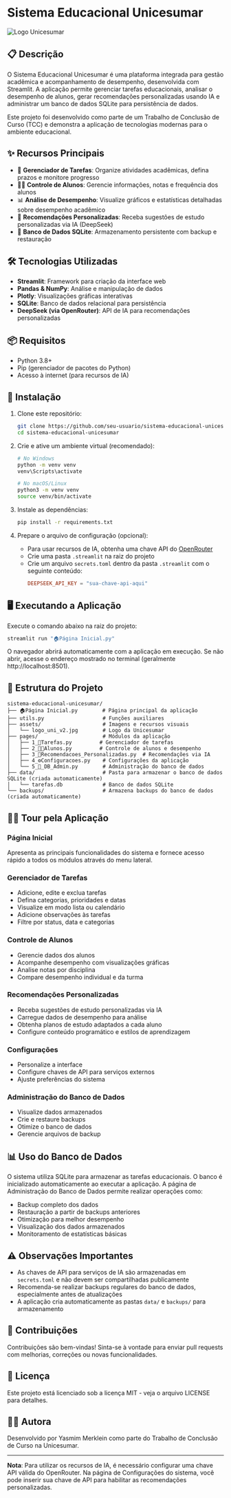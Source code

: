 # Sistema Educacional Unicesumar

![Logo Unicesumar](assets/logo_uni_v2.jpg)

## 📋 Descrição

O Sistema Educacional Unicesumar é uma plataforma integrada para gestão acadêmica e acompanhamento de desempenho, desenvolvida com Streamlit. A aplicação permite gerenciar tarefas educacionais, analisar o desempenho de alunos, gerar recomendações personalizadas usando IA e administrar um banco de dados SQLite para persistência de dados.

Este projeto foi desenvolvido como parte de um Trabalho de Conclusão de Curso (TCC) e demonstra a aplicação de tecnologias modernas para o ambiente educacional.

## ✨ Recursos Principais

- 📝 **Gerenciador de Tarefas**: Organize atividades acadêmicas, defina prazos e monitore progresso
- 👨‍🎓 **Controle de Alunos**: Gerencie informações, notas e frequência dos alunos
- 📊 **Análise de Desempenho**: Visualize gráficos e estatísticas detalhadas sobre desempenho acadêmico
- 🧠 **Recomendações Personalizadas**: Receba sugestões de estudo personalizadas via IA (DeepSeek)
- 🔄 **Banco de Dados SQLite**: Armazenamento persistente com backup e restauração

## 🛠️ Tecnologias Utilizadas

- **Streamlit**: Framework para criação da interface web
- **Pandas & NumPy**: Análise e manipulação de dados
- **Plotly**: Visualizações gráficas interativas
- **SQLite**: Banco de dados relacional para persistência
- **DeepSeek (via OpenRouter)**: API de IA para recomendações personalizadas

## 📦 Requisitos

- Python 3.8+
- Pip (gerenciador de pacotes do Python)
- Acesso à internet (para recursos de IA)

## 🚀 Instalação

1. Clone este repositório:
   ```bash
   git clone https://github.com/seu-usuario/sistema-educacional-unicesumar.git
   cd sistema-educacional-unicesumar
   ```

2. Crie e ative um ambiente virtual (recomendado):
   ```bash
   # No Windows
   python -m venv venv
   venv\Scripts\activate

   # No macOS/Linux
   python3 -m venv venv
   source venv/bin/activate
   ```

3. Instale as dependências:
   ```bash
   pip install -r requirements.txt
   ```

4. Prepare o arquivo de configuração (opcional):
   - Para usar recursos de IA, obtenha uma chave API do [OpenRouter](https://openrouter.ai/)
   - Crie uma pasta `.streamlit` na raiz do projeto
   - Crie um arquivo `secrets.toml` dentro da pasta `.streamlit` com o seguinte conteúdo:
     ```toml
     DEEPSEEK_API_KEY = "sua-chave-api-aqui"
     ```

## 🖥️ Executando a Aplicação

Execute o comando abaixo na raiz do projeto:

```bash
streamlit run "🏠Página Inicial.py"
```

O navegador abrirá automaticamente com a aplicação em execução. Se não abrir, acesse o endereço mostrado no terminal (geralmente http://localhost:8501).

## 📂 Estrutura do Projeto

```
sistema-educacional-unicesumar/
├── 🏠Página Inicial.py        # Página principal da aplicação
├── utils.py                   # Funções auxiliares
├── assets/                    # Imagens e recursos visuais
│   └── logo_uni_v2.jpg        # Logo da Unicesumar
├── pages/                     # Módulos da aplicação
│   ├── 1_📝Tarefas.py         # Gerenciador de tarefas
│   ├── 2_👨‍🎓Alunos.py         # Controle de alunos e desempenho
│   ├── 3_🧠Recomendacoes_Personalizadas.py  # Recomendações via IA
│   ├── 4_⚙️Configuracoes.py    # Configurações da aplicação
│   └── 5_🔄_DB_Admin.py        # Administração do banco de dados
├── data/                      # Pasta para armazenar o banco de dados SQLite (criada automaticamente)
│   └── tarefas.db             # Banco de dados SQLite
└── backups/                   # Armazena backups do banco de dados (criada automaticamente)
```

## 🚶‍♀️ Tour pela Aplicação

### Página Inicial
Apresenta as principais funcionalidades do sistema e fornece acesso rápido a todos os módulos através do menu lateral.

### Gerenciador de Tarefas
- Adicione, edite e exclua tarefas
- Defina categorias, prioridades e datas
- Visualize em modo lista ou calendário
- Adicione observações às tarefas
- Filtre por status, data e categorias

### Controle de Alunos
- Gerencie dados dos alunos
- Acompanhe desempenho com visualizações gráficas
- Analise notas por disciplina
- Compare desempenho individual e da turma

### Recomendações Personalizadas
- Receba sugestões de estudo personalizadas via IA
- Carregue dados de desempenho para análise
- Obtenha planos de estudo adaptados a cada aluno
- Configure conteúdo programático e estilos de aprendizagem

### Configurações
- Personalize a interface
- Configure chaves de API para serviços externos
- Ajuste preferências do sistema

### Administração do Banco de Dados
- Visualize dados armazenados
- Crie e restaure backups
- Otimize o banco de dados
- Gerencie arquivos de backup

## 📊 Uso do Banco de Dados

O sistema utiliza SQLite para armazenar as tarefas educacionais. O banco é inicializado automaticamente ao executar a aplicação. A página de Administração do Banco de Dados permite realizar operações como:

- Backup completo dos dados
- Restauração a partir de backups anteriores
- Otimização para melhor desempenho
- Visualização dos dados armazenados
- Monitoramento de estatísticas básicas

## ⚠️ Observações Importantes

- As chaves de API para serviços de IA são armazenadas em `secrets.toml` e não devem ser compartilhadas publicamente
- Recomenda-se realizar backups regulares do banco de dados, especialmente antes de atualizações
- A aplicação cria automaticamente as pastas `data/` e `backups/` para armazenamento

## 🤝 Contribuições

Contribuições são bem-vindas! Sinta-se à vontade para enviar pull requests com melhorias, correções ou novas funcionalidades.

## 📄 Licença

Este projeto está licenciado sob a licença MIT - veja o arquivo LICENSE para detalhes.

## 👩‍💻 Autora

Desenvolvido por Yasmim Merklein como parte do Trabalho de Conclusão de Curso na Unicesumar.

---

**Nota**: Para utilizar os recursos de IA, é necessário configurar uma chave API válida do OpenRouter. Na página de Configurações do sistema, você pode inserir sua chave de API para habilitar as recomendações personalizadas. 
